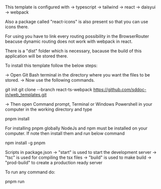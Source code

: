 This template is configured with -> typescript -> tailwind -> react -> daisyui -> webpack

Also a package called "react-icons" is also present so that you can use icons there.

For using you have to link every routing possibility in the BrowserRouter beacuse dynamic routing does not work with webpack in react.

There is a "dist" folder which is necessary, bacause the build of this application will be stored there.

To install this template follow the below steps:

-> Open Git Bash terminal in the directory where you want the files to be stored. -> Now use the following commands.

git init git clone --branch react-ts-webpack https://github.com/sddoc-in/web_templates.git

-> Then open Command prompt, Terminal or Windows Powershell in your computer in the working directory and type

pnpm install

For installing pnpm globally
NodeJs and npm must be installed on your computer. If note then install them and run below command

npm install -g pnpm

Scripts in package.json
-> "start" is used to start the development server -> "tsc" is used for compiling the tsx files -> "build" is used to make build -> "prod-build" to create a production ready server

To run any command do:

pnpm run <script from package.json>

For hosting you have to host the files in the dist folder
All the files are important deleting any file may result in application failure
